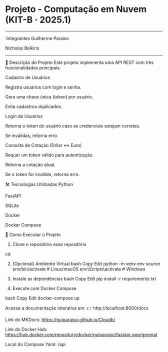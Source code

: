 # Projeto - Computação em Nuvem (KIT-B · 2025.1)
---

:Integrantes
Guilherme Paraiso

Nicholas Balkins

---



🧾 Descrição do Projeto
Este projeto implementa uma API REST com três funcionalidades principais:

Cadastro de Usuários

Registra usuários com login e senha.

Gera uma chave única (token) por usuário.

Evita cadastros duplicados.

Login de Usuários

Retorna o token do usuário caso as credenciais estejam corretas.

Se inválidas, retorna erro.

Consulta de Cotação (Dólar ↔ Euro)

Requer um token válido para autenticação.

Retorna a cotação atual.

Se o token for inválido, retorna erro.

🛠️ Tecnologias Utilizadas
Python

FastAPI

SQLite

Docker

Docker Compose

🧪 Como Executar o Projeto
1. Clone o repositório esse repositório

cd <api>

2. (Opcional) Ambiente Virtual
bash
Copy
Edit
python -m venv env
source env/bin/activate      # Linux/macOS
env\Scripts\activate         # Windows


3. Instale as dependências
bash
Copy
Edit
pip install -r requirements.txt


4. Execute com Docker Compose


bash
Copy
Edit
docker-compose up


Acesse a documentação interativa em:
👉 http://localhost:8000/docs


Link do MKDocs: https://guiparaiso.github.io/Cloudb/

Link do Docker Hub:  https://hub.docker.com/repository/docker/guiparaiso/fastapi-app/general

Local do Compose Yaml: /api
